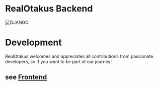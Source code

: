 # RealOtakus Backend
![DJANGO](https://img.shields.io/badge/Django-092E20?style=for-the-badge&logo=django&logoColor=white)

# Development

RealOtakus welcomes and appreciates all contributions from passionate developers, so if you want to be part of our journey! 

## see [Frontend](link_here)